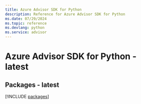 ```yaml
---
title: Azure Advisor SDK for Python
description: Reference for Azure Advisor SDK for Python
ms.date: 07/29/2024
ms.topic: reference
ms.devlang: python
ms.service: advisor
---
```

# Azure Advisor SDK for Python - latest
## Packages - latest
[!INCLUDE [packages](advisor-index.md)]